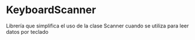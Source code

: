 # KeyboardScanner
Librería que simplifica el uso de la clase Scanner cuando se utiliza para leer datos por teclado
